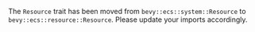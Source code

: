 The `Resource` trait has been moved from `bevy::ecs::system::Resource` to `bevy::ecs::resource::Resource`. Please update your imports accordingly.
